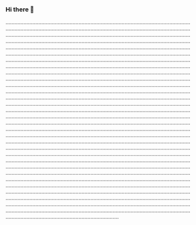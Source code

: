 ### Hi there 👋

................................................................................................................................................................................................................................................................................................................................................................................................................................................................................................................................................................................................................................................................................................................................................................................................................................................................................................................................................................................................................................................................................................................................................................................................................................................................................................................................................................................................................................................................................................................................................................................................................................................................................................................................................................................................................................................................................................................................................................................................................................................................................................................................................................................................................................................................................................................................................................................................................................................................................................................................................................................................................................................................................................................................................................................................................................................................................................................................................................................................................................................................................................................................................................................................................................................................................................................................................................................................................................................................................................................................................................................................................................................................................................................................................................................................................................................................................................................................................................................................................................................................................